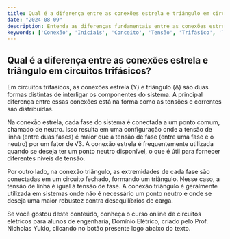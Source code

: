 ```yaml
---
title: Qual é a diferença entre as conexões estrela e triângulo em circuitos trifásicos?
date: "2024-08-09"
description: Entenda as diferenças fundamentais entre as conexões estrela e triângulo em circuitos trifásicos.
keywords: ['Conexão', 'Iniciais', 'Conceito', 'Tensão', 'Trifásico', 'Triângulo-Estrela', 'Resolvido']
---
```


## Qual é a diferença entre as conexões estrela e triângulo em circuitos trifásicos?

Em circuitos trifásicos, as conexões estrela (Y) e triângulo (Δ) são duas formas distintas de interligar os componentes do sistema. A principal diferença entre essas conexões está na forma como as tensões e correntes são distribuídas.

Na conexão estrela, cada fase do sistema é conectada a um ponto comum, chamado de neutro. Isso resulta em uma configuração onde a tensão de linha (entre duas fases) é maior que a tensão de fase (entre uma fase e o neutro) por um fator de √3. A conexão estrela é frequentemente utilizada quando se deseja ter um ponto neutro disponível, o que é útil para fornecer diferentes níveis de tensão.

Por outro lado, na conexão triângulo, as extremidades de cada fase são conectadas em um circuito fechado, formando um triângulo. Nesse caso, a tensão de linha é igual à tensão de fase. A conexão triângulo é geralmente utilizada em sistemas onde não é necessário um ponto neutro e onde se deseja uma maior robustez contra desequilíbrios de carga.

Se você gostou deste conteúdo, conheça o curso online de circuitos elétricos para alunos de engenharia, Domínio Elétrico, criado pelo Prof. Nicholas Yukio, clicando no botão presente logo abaixo do texto.